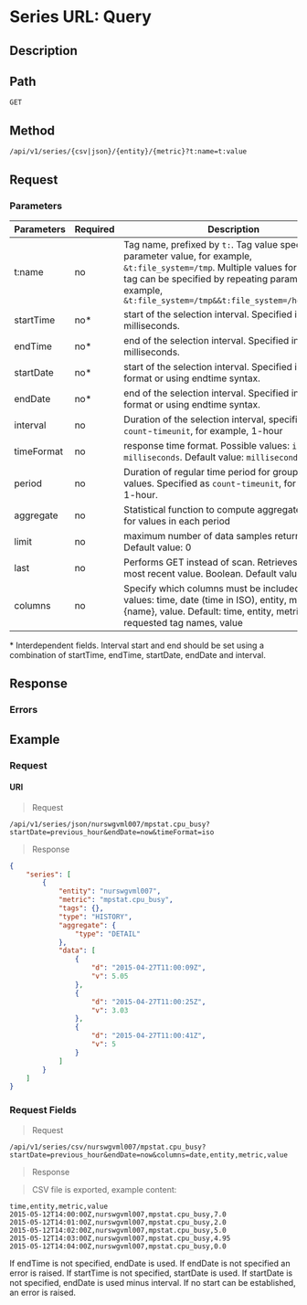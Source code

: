 # Series URL: Query
## Description
## Path
```
GET
```
## Method 
```
/api/v1/series/{csv|json}/{entity}/{metric}?t:name=t:value
```
## Request 
### Parameters 
|Parameters|Required|Description|
|---|---|---|
|t:name|no|Tag name, prefixed by `t:`. Tag value specified as parameter value, for example, `&t:file_system=/tmp`. Multiple values for the same tag can be specified by repeating parameter, for example, `&t:file_system=/tmp&&t:file_system=/home/export`|
|startTime|no* |start of the selection interval. Specified in UNIX milliseconds.|
|endTime|no* |end of the selection interval. Specified in UNIX milliseconds.|
|startDate|no* |start of the selection interval. Specified in ISO format or using endtime syntax.|
|endDate|no* |end of the selection interval. Specified in ISO format or using endtime syntax.|
|interval|no|Duration of the selection interval, specified as `count`-`timeunit`, for example, 1-hour|
|timeFormat|no|response time format. Possible values: `iso`, `milliseconds`. Default value: `milliseconds`|
|period|no|Duration of regular time period for grouping raw values. Specified as `count`-`timeunit`, for example, 1-hour.|
|aggregate|no|Statistical function to compute aggregated values for values in each period|
|limit|no|maximum number of data samples returned. Default value: 0|
|last|no|Performs GET instead of scan. Retrieves only 1 most recent value. Boolean. Default value: false|
|columns|no|Specify which columns must be included. Possible values: time, date (time in ISO), entity, metric, t:{name}, value. Default: time, entity, metric, requested tag names, value

<aside class="notice">
* Interdependent fields. Interval start and end should be set using a combination of startTime, endTime, startDate, endDate and interval.
</aside>

## Response
### Errors

## Example
### Request
#### URI

> Request

```
/api/v1/series/json/nurswgvml007/mpstat.cpu_busy?startDate=previous_hour&endDate=now&timeFormat=iso
```

> Response

```json
{
    "series": [
        {
            "entity": "nurswgvml007",
            "metric": "mpstat.cpu_busy",
            "tags": {},
            "type": "HISTORY",
            "aggregate": {
                "type": "DETAIL"
            },
            "data": [
                {
                    "d": "2015-04-27T11:00:09Z",
                    "v": 5.05
                },
                {
                    "d": "2015-04-27T11:00:25Z",
                    "v": 3.03
                },
                {
                    "d": "2015-04-27T11:00:41Z",
                    "v": 5
                }
            ]
        }
    ]
}
```
### Request Fields


> Request

```
/api/v1/series/csv/nurswgvml007/mpstat.cpu_busy?startDate=previous_hour&endDate=now&columns=date,entity,metric,value
```

> Response

> CSV file is exported, example content:

```
time,entity,metric,value
2015-05-12T14:00:00Z,nurswgvml007,mpstat.cpu_busy,7.0
2015-05-12T14:01:00Z,nurswgvml007,mpstat.cpu_busy,2.0
2015-05-12T14:02:00Z,nurswgvml007,mpstat.cpu_busy,5.0
2015-05-12T14:03:00Z,nurswgvml007,mpstat.cpu_busy,4.95
2015-05-12T14:04:00Z,nurswgvml007,mpstat.cpu_busy,0.0
```

<aside class="notice">
If endTime is not specified, endDate is used. If endDate is not specified an error is raised.
If startTime is not specified, startDate is used. If startDate is not specified, endDate is used minus interval. If no start can be established, an error is raised.
</aside>
